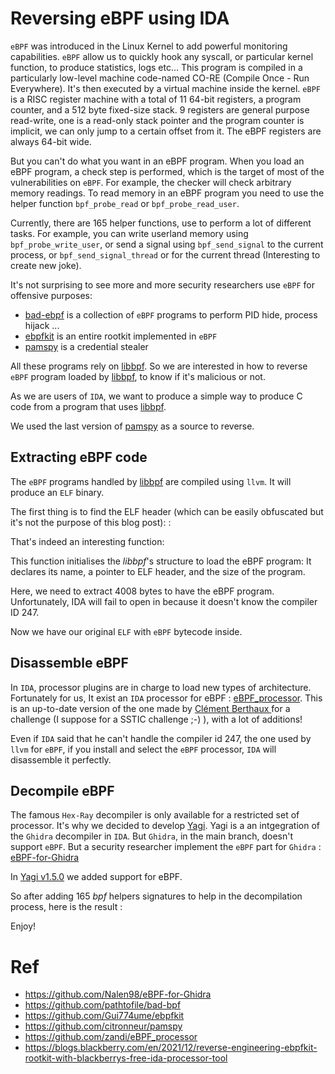 # Reversing eBPF using IDA

`eBPF` was introduced in the Linux Kernel to add powerful monitoring capabilities. `eBPF` allow us to quickly hook any syscall, or particular kernel function, to produce statistics, logs etc...
This program is compiled in a particularly low-level machine code-named CO-RE (Compile Once - Run Everywhere). It's then executed by a virtual machine inside the kernel.
`eBPF` is a RISC register machine with a total of 11 64-bit registers, a program counter, and a 512 byte fixed-size stack. 9 registers are general purpose read-write, one is a read-only stack pointer and the program counter is implicit,
we can only jump to a certain offset from it. The eBPF registers are always 64-bit wide.

But you can't do what you want in an eBPF program. When you load an eBPF program, a check step is performed, which is the target of most of the vulnerabilities on `eBPF`. 
For example, the checker will check arbitrary memory readings. To read memory in an eBPF program you need to use the helper function `bpf_probe_read` or `bpf_probe_read_user`.

Currently, there are 165 helper functions, use to perform a lot of different tasks.
For example, you can write userland memory using `bpf_probe_write_user`, or send a signal using `bpf_send_signal` to the current process, or `bpf_send_signal_thread` or for the current thread (Interesting to create new joke).

It's not surprising to see more and more security researchers use `eBPF` for offensive purposes:
- [bad-ebpf](https://github.com/pathtofile/bad-bpf) is a collection of `eBPF` programs to perform PID hide, process hijack ...
- [ebpfkit](https://github.com/Gui774ume/ebpfkit) is an entire rootkit implemented in `eBPF`
- [pamspy](https://github.com/citronneur/pamspy) is a credential stealer

All these programs rely on [libbpf](https://github.com/libbpf/libbpf). So we are interested in how to reverse `eBPF` program loaded by [libbpf](https://github.com/libbpf/libbpf), to know if it's malicious or not.

As we are users of `IDA`, we want to produce a simple way to produce C code from a program that uses [libbpf](https://github.com/libbpf/libbpf).

We used the last version of [pamspy](https://github.com/citronneur/pamspy/releases/tag/v0.2) as a source to reverse.

## Extracting eBPF code

The `eBPF` programs handled by [libbpf](https://github.com/libbpf/libbpf) are compiled using `llvm`. It will produce an `ELF` binary.

The first thing is to find the ELF header (which can be easily obfuscated but it's not the purpose of this blog post): :

[](/images/ebpf-yagi-1.png)

That's indeed an interesting function:

[](/images/ebpf-yagi-2.png)

This function initialises the *libbpf*'s structure to load the eBPF program: It declares its name, a pointer to ELF header, and the size of the program.

Here, we need to extract 4008 bytes to have the eBPF program.  Unfortunately, IDA will fail to open in because it doesn't know the compiler ID 247.

Now we have our original `ELF` with `eBPF` bytecode inside.

## Disassemble eBPF

In `IDA`, processor plugins are in charge to load new types of architecture. Fortunately for us, It exist an `IDA` processor for eBPF : [eBPF_processor](https://github.com/zandi/eBPF_processor). 
This is an up-to-date version of the one made by [Clément Berthaux ](https://github.com/saaph/eBPF_processor) for a challenge (I suppose for a SSTIC challenge ;-) ), with a lot of additions!

Even if `IDA` said that he can't handle the compiler id 247, the one used by `llvm` for `eBPF`, if you install and select the `eBPF` processor, `IDA` will disassemble it perfectly.

[](/images/ebpf-yagi-3.png)

## Decompile eBPF

The famous `Hex-Ray` decompiler is only available for a restricted set of processor. It's why we decided to develop [Yagi](https://github.com/airbus-cert/Yagi). 
Yagi is a an intgegration of the `Ghidra` decompiler in `IDA`. But `Ghidra`, in the main branch, doesn't support `eBPF`. But a security researcher implement the `eBPF` part for `Ghidra` : [eBPF-for-Ghidra](https://github.com/Nalen98/eBPF-for-Ghidra)

In [Yagi v1.5.0](https://github.com/airbus-cert/Yagi/releases/tag/v1.5.0) we added support for eBPF.

So after adding 165 *bpf* helpers signatures to help in the decompilation process, here is the result :

[](/images/ebpf-yagi-4.png)

Enjoy!

# Ref
 - https://github.com/Nalen98/eBPF-for-Ghidra
 - https://github.com/pathtofile/bad-bpf
 - https://github.com/Gui774ume/ebpfkit
 - https://github.com/citronneur/pamspy
 - https://github.com/zandi/eBPF_processor
 - https://blogs.blackberry.com/en/2021/12/reverse-engineering-ebpfkit-rootkit-with-blackberrys-free-ida-processor-tool
 